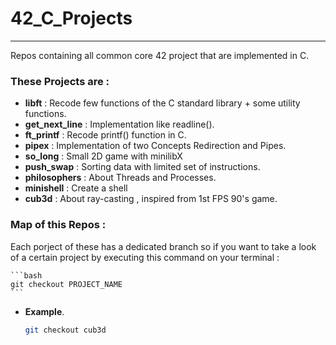 # 42_C_Projects
---
Repos containing all common core 42 project that are implemented in C.

### These Projects are :
- **libft** : Recode few functions of the C standard library + some utility functions.
- **get_next_line** : Implementation like readline().
- **ft_printf** : Recode printf() function in C.
- **pipex** : Implementation of two Concepts Redirection and Pipes.
- **so_long** : Small 2D game with minilibX
- **push_swap** : Sorting data with limited set of instructions.
- **philosophers** : About Threads and Processes.
- **minishell** : Create a shell
- **cub3d** : About ray-casting , inspired from 1st FPS 90's game.

### Map of this Repos :
Each porject of these has a dedicated branch so if you want to take a look of a certain project by executing this command on your terminal :

	```bash
	git checkout PROJECT_NAME
	```

- **Example**.

	```bash
	git checkout cub3d
	```
